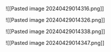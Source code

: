 ![[Pasted image 20240429014316.png]]


![[Pasted image 20240429014326.png]]

![[Pasted image 20240429014338.png]]

![[Pasted image 20240429014347.png]]
